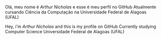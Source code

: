 Olá, meu nome é *Arthur Nicholas* e esse é meu perfil no GitHub
Atualmente cursando Ciência da Computação na Universidade Federal de Alagoas (UFAL)


Hey, i'm *Arthur Nicholas* and this is my profile on GitHub
Currently studying Computer Science Universidade Federal de Alagoas (UFAL)
